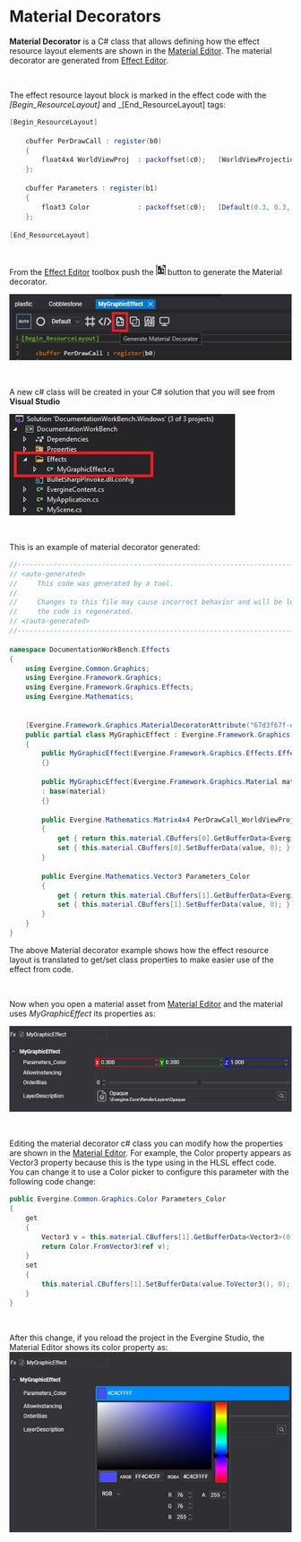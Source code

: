 # Material Decorators

**Material Decorator** is a C# class that allows defining how the effect resource layout elements are shown in the [Material Editor](material_editor.md). The material decorator are generated from [Effect Editor](../effects/EffectEditor.md).

<br>

The effect resource layout block is marked in the effect code with the _[Begin_ResourceLayout]_ and _[End_ResourceLayout] tags:

```c#
[Begin_ResourceLayout]

	cbuffer PerDrawCall : register(b0)
	{
		float4x4 WorldViewProj	: packoffset(c0);	[WorldViewProjection]
	};

	cbuffer Parameters : register(b1)
	{
		float3 Color			: packoffset(c0);   [Default(0.3, 0.3, 1.0)]
	};

[End_ResourceLayout]
```

<br>

From the [Effect Editor](../effects/EffectEditor.md) toolbox push the ![Generate Material Decorator button](images/MaterialDecoratorIcon.jpg) button to generate the Material decorator.

![Generate Material Decorator](images/GenerateMaterialDecorator.jpg)

<br>

A new c# class will be created in your C# solution that you will see from **Visual Studio**

![Material Decorator In Visual Studio](images/MaterialDecoratorInVS.jpg)

<br>

This is an example of material decorator generated:

```c#
//------------------------------------------------------------------------------
// <auto-generated>
//     This code was generated by a tool.
//
//     Changes to this file may cause incorrect behavior and will be lost if
//     the code is regenerated.
// </auto-generated>
//------------------------------------------------------------------------------

namespace DocumentationWorkBench.Effects
{
    using Evergine.Common.Graphics;
    using Evergine.Framework.Graphics;
    using Evergine.Framework.Graphics.Effects;
    using Evergine.Mathematics;
    
    
    [Evergine.Framework.Graphics.MaterialDecoratorAttribute("67d3f67f-e1f0-4075-894d-5a58d3697fb6")]
    public partial class MyGraphicEffect : Evergine.Framework.Graphics.MaterialDecorator
    {        
        public MyGraphicEffect(Evergine.Framework.Graphics.Effects.Effect effect) : base(new Material(effect))
        {}
        
        public MyGraphicEffect(Evergine.Framework.Graphics.Material material) 
        : base(material)
        {}
        
        public Evergine.Mathematics.Matrix4x4 PerDrawCall_WorldViewProj
        {
            get { return this.material.CBuffers[0].GetBufferData<Evergine.Mathematics.Matrix4x4>(0);}
            set { this.material.CBuffers[0].SetBufferData(value, 0); }
        }
        
        public Evergine.Mathematics.Vector3 Parameters_Color
        {
            get { return this.material.CBuffers[1].GetBufferData<Evergine.Mathematics.Vector3>(0); }
            set { this.material.CBuffers[1].SetBufferData(value, 0); }
        }
    }
}
```

The above Material decorator example shows how the effect resource layout is translated to get/set class properties to make easier use of the effect from code.

<br>

Now when you open a material asset from [Material Editor](material_editor.md) and the material uses _MyGraphicEffect_ its properties as:

![Material properties](images/defaultMaterialDecorator.jpg)

<br>

Editing the material decorator c# class you can modify how the properties are shown in the [Material Editor](material_editor.md). For example, the Color property appears as Vector3 property because this is the type using in the HLSL effect code. You can change it to use a Color picker to configure this parameter with the following code change:

```c#
public Evergine.Common.Graphics.Color Parameters_Color
{
    get
    {
        Vector3 v = this.material.CBuffers[1].GetBufferData<Vector3>(0);
        return Color.FromVector3(ref v);
    }
    set
    {
        this.material.CBuffers[1].SetBufferData(value.ToVector3(), 0);
    }
}
```

<br>

After this change, if you reload the project in the Evergine Studio, the Material Editor shows its color property as:
![Custom Material Decorator](images/customMaterialDecorator.jpg)
